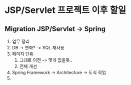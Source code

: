 # JSP/Servlet 프로젝트 이후 할일

## Migration JSP/Servlet -> Spring
1. 업무 정리
2. DB -> 변화? -> SQL 재사용
3. 페이지 단위
   1. 그대로 이전 -> 몇개 없을듯..
   2. 전체 개선
4. Spring Framework -> Architecture -> 도식 작업
5. 